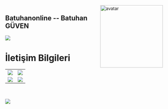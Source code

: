 
<img align="right" alt="avatar" width="200" src="avatar2.JPG"> 

## Batuhanonline -- Batuhan GÜVEN
 ![](https://img.shields.io/badge/Backend%20Developer-Node.js%20%2F%20Python%20%2F%20JavaScript-blue)


<table class="center">
<h1>İletişim Bilgileri</h1>
  <tr>
<td><a href="https://www.linkedin.com/in/batuhanguven/">
<img src="https://img.shields.io/badge/LinkedIn-0077B5?style=for-the-badge&logo=linkedin&logoColor=white">
</a> 
<td><a href="mailto:batuhan_guvenn@outlook.com">
<img src="https://img.shields.io/badge/Gmail-D14836?style=for-the-badge&logo=gmail&logoColor=white">
</a>
  </tr>
<td><a href="https://twitter.com/Batuhanguvn">
<img src="https://img.shields.io/badge/Twitter-1DA1F2?style=for-the-badge&logo=twitter&logoColor=white">
</a>
<td><a href="https://github.com/Batuhanonline">
<img src="https://img.shields.io/badge/GitHub-100000?style=for-the-badge&logo=github&logoColor=white">
  </a> </tr>
  <tr>
</table>
<br></br>


<img align="left" src="https://github-readme-stats.vercel.app/api?username=batuhanonline&theme=blue-green">
